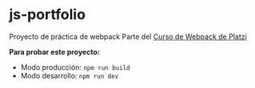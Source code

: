 # js-portfolio

Proyecto de práctica de webpack
Parte del [Curso de Webpack de Platzi](https://platzi.com/clases/webpack/)

**Para probar este proyecto:**

- Modo producción: `npm run build`
- Modo desarrollo: `npm run dev`